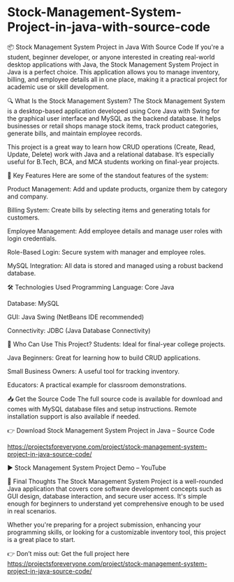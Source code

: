# Stock-Management-System-Project-in-java-with-source-code
📦 Stock Management System Project in Java With Source Code
If you're a student, beginner developer, or anyone interested in creating real-world desktop applications with Java, the Stock Management System Project in Java is a perfect choice. This application allows you to manage inventory, billing, and employee details all in one place, making it a practical project for academic use or skill development.

🔍 What Is the Stock Management System?
The Stock Management System is a desktop-based application developed using Core Java with Swing for the graphical user interface and MySQL as the backend database. It helps businesses or retail shops manage stock items, track product categories, generate bills, and maintain employee records.

This project is a great way to learn how CRUD operations (Create, Read, Update, Delete) work with Java and a relational database. It’s especially useful for B.Tech, BCA, and MCA students working on final-year projects.

🔧 Key Features
Here are some of the standout features of the system:

Product Management: Add and update products, organize them by category and company.

Billing System: Create bills by selecting items and generating totals for customers.

Employee Management: Add employee details and manage user roles with login credentials.

Role-Based Login: Secure system with manager and employee roles.

MySQL Integration: All data is stored and managed using a robust backend database.

🛠️ Technologies Used
Programming Language: Core Java

Database: MySQL

GUI: Java Swing (NetBeans IDE recommended)

Connectivity: JDBC (Java Database Connectivity)

🎯 Who Can Use This Project?
Students: Ideal for final-year college projects.

Java Beginners: Great for learning how to build CRUD applications.

Small Business Owners: A useful tool for tracking inventory.

Educators: A practical example for classroom demonstrations.

📥 Get the Source Code
The full source code is available for download and comes with MySQL database files and setup instructions. Remote installation support is also available if needed.

👉 Download Stock Management System Project in Java – Source Code 

https://projectsforeveryone.com/project/stock-management-system-project-in-java-source-code/

▶️ Stock Management System Project Demo – YouTube

🧠 Final Thoughts
The Stock Management System Project is a well-rounded Java application that covers core software development concepts such as GUI design, database interaction, and secure user access. It's simple enough for beginners to understand yet comprehensive enough to be used in real scenarios.

Whether you're preparing for a project submission, enhancing your programming skills, or looking for a customizable inventory tool, this project is a great place to start.

👉 Don’t miss out: Get the full project here https://projectsforeveryone.com/project/stock-management-system-project-in-java-source-code/
